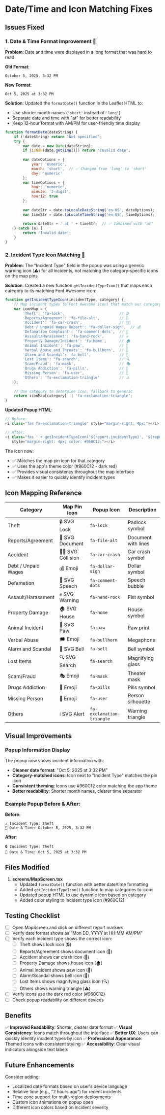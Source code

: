 # Date/Time and Icon Matching Fixes

## Issues Fixed

### 1. **Date & Time Format Improvement** 📅
**Problem**: Date and time were displayed in a long format that was hard to read

**Old Format**: 
```
October 5, 2025, 3:32 PM
```

**New Format**: 
```
Oct 5, 2025 at 3:32 PM
```

**Solution**: Updated the `formatDate()` function in the Leaflet HTML to:
- Use shorter month names (`'short'` instead of `'long'`)
- Separate date and time with "at" for better readability
- Keep 12-hour format with AM/PM for user-friendly time display

```javascript
function formatDate(dateString) {
    if (!dateString) return 'Not specified';
    try {
        var date = new Date(dateString);
        if (isNaN(date.getTime())) return 'Invalid date';
        
        var dateOptions = {
            year: 'numeric',
            month: 'short',  // ✅ Changed from 'long' to 'short'
            day: 'numeric'
        };
        var timeOptions = {
            hour: 'numeric',
            minute: '2-digit',
            hour12: true
        };
        
        var dateStr = date.toLocaleDateString('en-US', dateOptions);
        var timeStr = date.toLocaleTimeString('en-US', timeOptions);
        
        return dateStr + ' at ' + timeStr;  // ✅ Combined with "at"
    } catch (e) {
        return 'Invalid date';
    }
}
```

### 2. **Incident Type Icon Matching** 🎯
**Problem**: The "Incident Type" field in the popup was using a generic warning icon (⚠️) for all incidents, not matching the category-specific icons on the map pins

**Solution**: Created a new function `getIncidentTypeIcon()` that maps each category to its matching Font Awesome icon:

```javascript
function getIncidentTypeIcon(incidentType, category) {
    // Map incident types to Font Awesome icons that match our category icons
    var iconMap = {
        'Theft': 'fa-lock',                         // 🔒
        'Reports/Agreement': 'fa-file-alt',         // 📄
        'Accident': 'fa-car-crash',                 // 🚗💥
        'Debt / Unpaid Wages Report': 'fa-dollar-sign',  // 💰
        'Defamation Complaint': 'fa-comment-dots',  // 💬
        'Assault/Harassment': 'fa-hand-rock',       // ✊
        'Property Damage/Incident': 'fa-home',      // 🏠
        'Animal Incident': 'fa-paw',                // 🐾
        'Verbal Abuse and Threats': 'fa-bullhorn',  // 📢
        'Alarm and Scandal': 'fa-bell',             // 🔔
        'Lost Items': 'fa-search',                  // 🔍
        'Scam/Fraud': 'fa-mask',                    // 🎭
        'Drugs Addiction': 'fa-pills',              // 💊
        'Missing Person': 'fa-user',                // 👤
        'Others': 'fa-exclamation-triangle'         // ⚠️
    };
    
    // Use category to determine icon, fallback to generic
    return iconMap[category] || 'fa-exclamation-triangle';
}
```

**Updated Popup HTML**:
```javascript
// Before:
<i class="fas fa-exclamation-triangle" style="margin-right: 4px;"></i>

// After:
<i class="fas ' + getIncidentTypeIcon('${report.incidentType}', '${report.category}') + '" 
   style="margin-right: 4px; color: #960C12;"></i>
```

The icon now:
- ✅ Matches the map pin icon for that category
- ✅ Uses the app's theme color (#960C12 - dark red)
- ✅ Provides visual consistency throughout the map interface
- ✅ Makes it easier to quickly identify incident types

## Icon Mapping Reference

| Category | Map Pin Icon | Popup Icon | Description |
|----------|-------------|------------|-------------|
| Theft | 🔒 SVG Lock | `fa-lock` | Padlock symbol |
| Reports/Agreement | 📄 SVG Document | `fa-file-alt` | Document with lines |
| Accident | 🚗💥 SVG Collision | `fa-car-crash` | Car crash symbol |
| Debt / Unpaid Wages | 💰 Emoji | `fa-dollar-sign` | Dollar symbol |
| Defamation | 💬 SVG Speech | `fa-comment-dots` | Speech bubble |
| Assault/Harassment | ✊ SVG Warning | `fa-hand-rock` | Fist symbol |
| Property Damage | 🏠 SVG House | `fa-home` | House symbol |
| Animal Incident | 🐾 SVG Paw | `fa-paw` | Paw print |
| Verbal Abuse | 🗯️ Emoji | `fa-bullhorn` | Megaphone |
| Alarm and Scandal | 🔔 SVG Bell | `fa-bell` | Bell symbol |
| Lost Items | 🔍 SVG Search | `fa-search` | Magnifying glass |
| Scam/Fraud | 🎭 Emoji | `fa-mask` | Theater mask |
| Drugs Addiction | 💊 Emoji | `fa-pills` | Pills symbol |
| Missing Person | 👤 Emoji | `fa-user` | Person silhouette |
| Others | ℹ️ SVG Alert | `fa-exclamation-triangle` | Warning triangle |

## Visual Improvements

### Popup Information Display
The popup now shows incident information with:
- **Cleaner date format**: "Oct 5, 2025 at 3:32 PM"
- **Category-matched icons**: Icon next to "Incident Type" matches the pin icon
- **Consistent theming**: Icons use #960C12 color matching the app theme
- **Better readability**: Shorter month names, clearer time separator

### Example Popup Before & After:

**Before**:
```
⚠️ Incident Type: Theft
📅 Date & Time: October 5, 2025, 3:32 PM
```

**After**:
```
🔒 Incident Type: Theft
📅 Date & Time: Oct 5, 2025 at 3:32 PM
```

## Files Modified

1. **screens/MapScreen.tsx**
   - Updated `formatDate()` function with better date/time formatting
   - Added `getIncidentTypeIcon()` function to map categories to icons
   - Updated popup HTML to use dynamic icon based on category
   - Added color styling to incident type icon (#960C12)

## Testing Checklist

- [ ] Open MapScreen and click on different report markers
- [ ] Verify date format shows as "Mon DD, YYYY at HH:MM AM/PM"
- [ ] Verify each incident type shows the correct icon:
  - [ ] Theft shows lock icon (🔒)
  - [ ] Reports/Agreement shows document icon (📄)
  - [ ] Accident shows car crash icon (🚗)
  - [ ] Property Damage shows house icon (🏠)
  - [ ] Animal Incident shows paw icon (🐾)
  - [ ] Alarm/Scandal shows bell icon (🔔)
  - [ ] Lost Items shows magnifying glass icon (🔍)
  - [ ] Others shows warning triangle (⚠️)
- [ ] Verify icons use the dark red color (#960C12)
- [ ] Check popup readability on different devices

## Benefits

✅ **Improved Readability**: Shorter, clearer date format
✅ **Visual Consistency**: Icons match throughout the interface
✅ **Better UX**: Users can quickly identify incident types by icon
✅ **Professional Appearance**: Themed icons with consistent styling
✅ **Accessibility**: Clear visual indicators alongside text labels

## Future Enhancements

Consider adding:
- Localized date formats based on user's device language
- Relative time (e.g., "2 hours ago") for recent incidents
- Time zone support for multi-region deployments
- Custom icon animations on popup open
- Different icon colors based on incident severity
